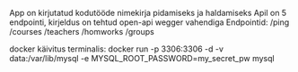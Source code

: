 App on kirjutatud kodutööde nimekirja pidamiseks ja haldamiseks 
Apil on 5 endpointi, kirjeldus on tehtud open-api wegger vahendiga
Endpointid:
/ping
/courses
/teachers
/homworks
/groups


docker käivitus terminalis:
docker run -p 3306:3306 -d -v data:/var/lib/mysql -e MYSQL_ROOT_PASSWORD=my_secret_pw mysql
